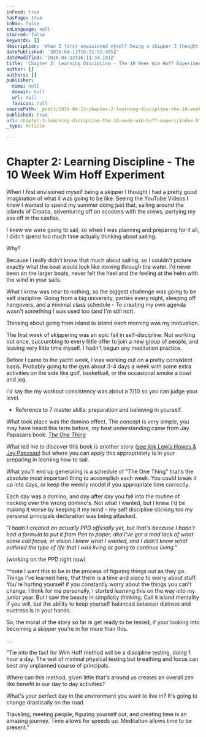 ```yaml
---
inFeed: true
hasPage: true
inNav: false
inLanguage: null
starred: false
keywords: []
description: 'When I first envisioned myself being a skipper I thought I had a pretty good imagination of what it was going to be like. Seeing the YouTube Videos I knew I wanted to spend my summer doing just that, sailing around the islands of Croatia, adventuring off on scooters with the crews, partying my ass off in the castles.'
datePublished: '2016-04-13T16:11:53.495Z'
dateModified: '2016-04-13T16:11:34.101Z'
title: 'Chapter 2: Learning Discipline - The 10 Week Wim Hoff Experiment'
author: []
authors: []
publisher:
  name: null
  domain: null
  url: null
  favicon: null
sourcePath: _posts/2016-04-13-chapter-2-learning-discipline-the-10-week-wim-hoff-experi.md
published: true
url: chapter-2-learning-discipline-the-10-week-wim-hoff-experi/index.html
_type: Article

---
```

# Chapter 2: Learning Discipline - The 10 Week Wim Hoff Experiment

When I first envisioned myself being a skipper I thought I had a pretty good imagination of what it was going to be like. Seeing the YouTube Videos I knew I wanted to spend my summer doing just that, sailing around the islands of Croatia, adventuring off on scooters with the crews, partying my ass off in the castles.

I knew we were going to sail, so when I was planning and preparing for it all, I didn't spend too much time actually thinking about sailing.

Why?

Because I really didn't know that much about sailing, so I couldn't picture exactly what the boat would look like moving through the water. I'd never been on the larger boats, never felt the heel and the feeling at the helm with the wind in your sails.

What I knew was near to nothing, so the biggest challenge was going to be self discipline. Going from a big university, parties every night, sleeping off hangovers, and a minimal class schedule - To creating my own agenda wasn't something I was used too (and I'm still not). 

Thinking about going from island to island each morning was my motivation. 

The first week of skippering was an epic fail in self-discipline. Not working out once, succumbing to every little offer to join a new group of people, and leaving very little time myself. I hadn't begun any meditation practice. 

Before I came to the yacht week, I was working out on a pretty consistent basis. Probably going to the gym about 3-4 days a week with some extra activities on the side like golf, basketball, or the occasional smoke a bowl and jog.

I'd say the my workout consistency was about a 7/10 so you can judge your level.

* Reference to 7 master skills: preparation and believing in yourself.

What took place was the domino effect. The concept is very simple, you may have heard this term before, my best understanding came from Jay Papasans book: _[The One Thing][0]_

What led me to discover this book is another story ([see link Lewis Howes & Jay Papasan][1]) but where you can apply this appropriately is in your preparing in learning how to sail.

What you'll end up generating is a schedule of "The One Thing" that's the absolute most important thing to accomplish each week. You could break it up into days, or keep the weekly model if you appropriate time correctly.

Each day was a domino, and day after day you fall into the routine of nocking over the wrong domino's. Not what I wanted, but I knew I'd be making it worse by keeping it my mind - my self discipline sticking too my personal principals declaration was being attacked.

_"I hadn't created an actually PPD officially yet, but that's because I hadn't had a formula to put it from Pen to paper, aka I've got a mad lack of what some call focus, or vision.I knew what I wanted, and I didn't know what outlined the type of life that I was living or going to continue living."_

(working on the PPD right now)

^^note I want this to be in the process of figuring things out as they go.. Things I've learned here, that there is a time and place to worry about stuff. You're hurting yourself if you constantly worry about the things you can't change. I think for me personally, I started learning this on the way into my junior year. But I saw the beauty in simplicity thinking. Call it island mentality if you will, but the ability to keep yourself balanced between distress and eustress is in your hands.

So, the moral of the story so far is get ready to be tested, if your looking into becoming a skipper you're in for more than this.

.... 

"Tie into the fact for Wim Hoff method will be a discipline testing, doing 1 hour a day. The test of minimal physical testing but breathing and focus can best any unplanned course of principals.

Where can this method, given little that's around us creates an overall zen like benefit in our day to day activities?

What's your perfect day in the environment you want to live in? It's going to change drastically on the road.

Traveling, meeting people, figuring yourself out, and creating time is an amazing journey. Time allows for speeds up. Meditation allows time to be present."

[0]: http://amzn.to/1SfGzkw
[1]: https://soundcloud.com/lewishowes/jay-papasan